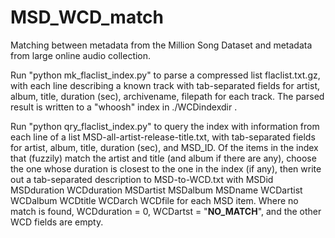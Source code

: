 MSD_WCD_match
=============

Matching between metadata from the Million Song Dataset and metadata from large online audio collection.

Run "python mk_flaclist_index.py" to parse a compressed list flaclist.txt.gz, with each line describing 
a known track with tab-separated fields for artist, album, title, duration (sec), archivename, filepath 
for each track.  The parsed result is written to a "whoosh" index in ./WCDindexdir .

Run "python qry_flaclist_index.py" to query the index with information from each line of a list 
MSD-all-artist-release-title.txt, with tab-separated fields for artist, album, title, duration (sec), 
and MSD_ID.  Of the items in the index that (fuzzily) match the artist and title (and album if 
there are any), choose the one whose duration is closest to the one in the index (if any), then 
write out a tab-separated description to MSD-to-WCD.txt with
MSDid MSDduration WCDduration MSDartist MSDalbum MSDname WCDartist WCDalbum WCDtitle WCDarch WCDfile
for each MSD item.  Where no match is found, WCDduration = 0, WCDartst = "__NO_MATCH__", and the 
other WCD fields are empty.
